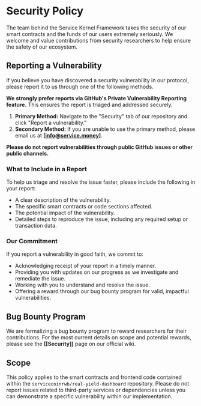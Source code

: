 # Security Policy

The team behind the Service Kernel Framework takes the security of our smart contracts and the funds of our users extremely seriously. We welcome and value contributions from security researchers to help ensure the safety of our ecosystem.

## Reporting a Vulnerability

If you believe you have discovered a security vulnerability in our protocol, please report it to us through one of the following methods.

**We strongly prefer reports via GitHub's Private Vulnerability Reporting feature.** This ensures the report is triaged and addressed securely.

1.  **Primary Method:** Navigate to the "Security" tab of our repository and click "Report a vulnerability."
2.  **Secondary Method:** If you are unable to use the primary method, please email us at **[info@service.money]**.

**Please do not report vulnerabilities through public GitHub issues or other public channels.**

### What to Include in a Report

To help us triage and resolve the issue faster, please include the following in your report:

* A clear description of the vulnerability.
* The specific smart contracts or code sections affected.
* The potential impact of the vulnerability.
* Detailed steps to reproduce the issue, including any required setup or transaction data.

### Our Commitment

If you report a vulnerability in good faith, we commit to:

* Acknowledging receipt of your report in a timely manner.
* Providing you with updates on our progress as we investigate and remediate the issue.
* Working with you to understand and resolve the issue.
* Offering a reward through our bug bounty program for valid, impactful vulnerabilities.

## Bug Bounty Program

We are formalizing a bug bounty program to reward researchers for their contributions. For the most current details on scope and potential rewards, please see the **[[Security]]** page on our official wiki.

## Scope

This policy applies to the smart contracts and frontend code contained within the `servicecoinrwb/real-yield-dashboard` repository. Please do not report issues related to third-party services or dependencies unless you can demonstrate a specific vulnerability within our implementation.
